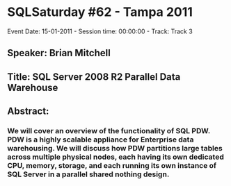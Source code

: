 # SQLSaturday #62 - Tampa 2011
Event Date: 15-01-2011 - Session time: 00:00:00 - Track: Track 3
## Speaker: Brian Mitchell
## Title: SQL Server 2008 R2 Parallel Data Warehouse 
## Abstract:
### We will cover an overview of the functionality of SQL PDW. PDW is a highly scalable appliance for Enterprise data warehousing.  We will discuss how PDW partitions large tables across multiple physical nodes, each having its own dedicated CPU, memory, storage, and each running its own instance of SQL Server in a parallel shared nothing design.
